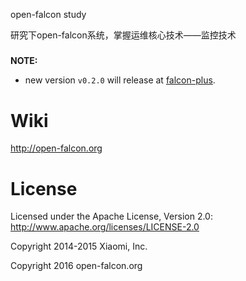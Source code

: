 open-falcon study

研究下open-falcon系统，掌握运维核心技术——监控技术

#####

**NOTE:**
- new version `v0.2.0` will release at [falcon-plus](https://github.com/open-falcon/falcon-plus).

# Wiki

http://open-falcon.org


# License

Licensed under the Apache License, Version 2.0: http://www.apache.org/licenses/LICENSE-2.0

Copyright 2014-2015 Xiaomi, Inc.

Copyright 2016 open-falcon.org
